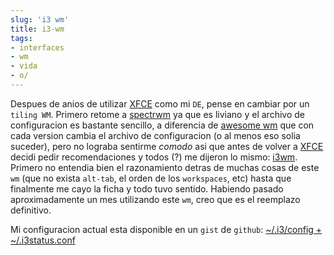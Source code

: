 ```yaml
---
slug: 'i3 wm'  
title: i3-wm
tags:  
- interfaces  
- wm  
- vida  
- o/    
---
```


Despues de anios de utilizar [XFCE](http://xfce.org/) como mi `DE`, pense en cambiar por un `tiling WM`. Primero retome a [spectrwm](https://github.com/conformal/spectrwm) ya que es liviano y el archivo de configuracion es bastante sencillo, a diferencia de [awesome wm](https://awesome.naquadah.org/) que con cada version cambia el archivo de configuracion (o al menos eso solia suceder), pero no lograba sentirme *comodo* asi que antes de volver a [XFCE](http://xfce.org/) decidi pedir recomendaciones y todos (?) me dijeron lo mismo: [i3wm](https://i3wm.org/).  
Primero no entendia bien el razonamiento detras de muchas cosas de este `wm` (que no exista `alt-tab`, el orden de los `workspaces`, etc) hasta que finalmente me cayo la ficha y todo tuvo sentido. Habiendo pasado aproximadamente un mes utilizando este `wm`, creo que es el reemplazo definitivo.

Mi configuracion actual esta disponible en un `gist` de `github`: [~/.i3/config + ~/.i3status.conf](https://gist.github.com/lvm/a9c77c57854c50182dbe)
